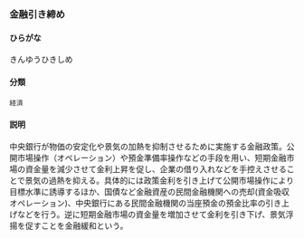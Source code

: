 <div style="display:none;">

## [あ行](securities-terms?id=あ行)
## [か行](securities-terms?id=か行)

</div>

### 金融引き締め

#### ひらがな

きんゆうひきしめ

#### 分類

`経済`

#### 説明

中央銀行が物価の安定化や景気の加熱を抑制させるために実施する金融政策。公開市場操作（オペレーション）や預金準備率操作などの手段を用い、短期金融市場の資金量を減少させて金利上昇を促し、企業の借り入れなどを手控えさせることで景気の過熱を抑える。具体的には政策金利を引き上げて公開市場操作により目標水準に誘導するほか、国債など金融資産の民間金融機関への売却(資金吸収オペレーション)、中央銀行にある民間金融機関の当座預金の預金比率の引き上げなどを行う。逆に短期金融市場の資金量を増加させて金利を引き下げ、景気浮揚を促すことを金融緩和という。

<div style="display:none;">

## [さ行](securities-terms?id=さ行)
## [た行](securities-terms?id=た行)
## [な行](securities-terms?id=な行)
## [は行](securities-terms?id=は行)
## [ま行](securities-terms?id=ま行)
## [や行](securities-terms?id=や行)
## [ら行](securities-terms?id=ら行)
## [わ行](securities-terms?id=わ行)
## [英数字・記号](securities-terms?id=英数字・記号)

</div>


